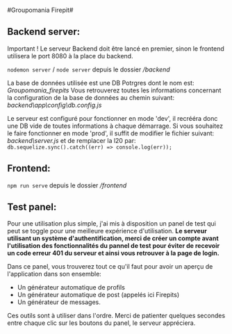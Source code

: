 #Groupomania Firepit#

## Backend server:

Important ! Le serveur Backend doit être lancé en premier, sinon le frontend utilisera le port 8080 à la place du backend.

`nodemon server` / `node server` depuis le dossier _/backend_

La base de données utilisée est une DB Potrgres dont le nom est: _Groupomania_firepits_
Vous retrouverez toutes les informations concernant la configuration de la base de données au chemin suivant: _backend\app\config\db.config.js_

Le serveur est configuré pour fonctionner en mode 'dev', il recrééra donc une DB vide de toutes informations à chaque démarrage.
Si vous souhaitez le faire fonctionner en mode 'prod', il suffit de modifier le fichier suivant:
_backend\server.js_
et de remplacer la l20 par:
`db.sequelize.sync().catch((err) => console.log(err));`

## Frontend:

`npm run serve` depuis le dossier _/frontend_

## Test panel:

Pour une utilisation plus simple, j'ai mis à disposition un panel de test qui peut se toggle pour une meilleure expérience d'utilisation.
**Le serveur utilisant un système d'authentification, merci de créer un compte avant l'utilisation des fonctionnalités du pannel de test pour éviter de recevoir un code erreur 401 du serveur et ainsi vous retrouver à la page de login.**

Dans ce panel, vous trouverez tout ce qu'il faut pour avoir un aperçu de l'application dans son ensemble:

-   Un générateur automatique de profils
-   Un générateur automatique de post (appelés ici Firepits)
-   Un générateur de messages.

Ces outils sont à utiliser dans l'ordre. Merci de patienter quelques secondes entre chaque clic sur les boutons du panel, le serveur appréciera.
